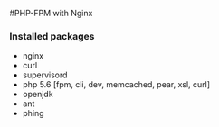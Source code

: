#PHP-FPM with Nginx

### Installed packages

- nginx
- curl
- supervisord
- php 5.6 [fpm, cli, dev, memcached, pear, xsl, curl]
- openjdk
- ant
- phing
